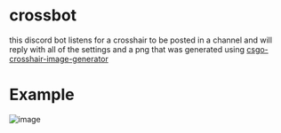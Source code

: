 # crossbot
this discord bot listens for a crosshair to be posted in a channel and will reply with all of the settings and a png that was generated using [csgo-crosshair-image-generator](https://github.com/AngeloPavone/csgo-crosshair-image-generator)


# Example  
![image](https://user-images.githubusercontent.com/101136391/226434904-dbc0eb7c-9521-4528-93d5-70db0fff3979.png)
